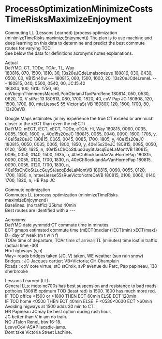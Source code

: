 # ProcessOptimizationMinimizeCostsTimeRisksMaximizeEnjoyment
Commuting LL (Lessons Learned) (process optimization (minimizeTimeRisks maximizeEnjoyment))
The plan is to use machine and deep learning on this data to determine and predict the best commute routes for varying TOD.   
See below the data for definitions acronyms notes explanations.  

Actual  
    DatYMD, CT, TODe, TOAr, TL, Way  
    180816, 070, 1500, 1610, 30, 13s20eJCdeLmaisoneuve
    180816, 030, 0430, 0500, 00, VB15n40w --- 
    180815, 060, 1500, 1600, 20, 13s20eJCdeLreneL --- 
    180815, 040, 0500, 0540, 00, JC.15.40  
    180814, 100, 1610, 1750, 60, coVbeginThimmensMarcelLPoirObrianJTavParcRene 
    180814, 050, 0530, 0620, 10, V stPat 13
    180813, 080, 1700, 1820, 40, coV Pap JC
    180808, 120, 1500, 1700, 80, mteLiesseS 55 VictoriaSt VB
    180807, 120, 1500, 1700, 80, 13s20eVB 

Google Maps estimates (in my experience the true CT exceed or are much closer to the xECT than even the mECT)  
    DatYMD, mECT, iECT, xECT, TODe, eTOA, Hi, Way
    180815, 0060, 0035, 0085, 1500, 1600, y, 40e15s20eJC
    180815, 0065, 0040, 0090, 1600, 1705, y, 40e15s20eJC
    180815, 0065, 0045, 0085, 1700, 1805, y, 40e15s20eJC
    180815, 0050, 0035, 0065, 1800, 1850, y, 40e15s20eJC
    180815, 0085, 0050, 0120, 1500, 1625, n, 40e15sChCoStLucGuyStJacqEdeLaMontVB
    180815, 0095, 0050, 0140, 1500, 1635, n, 40eChRocklandAvVanHornePap
    180815, 0090, 0055, 0120, 1700, 1830, n, 40eChRocklandAvVanHornePap
    180815, 0090, 0055, 0120, 1700, 1830, n, 40e15sChCoStLucGuyStJacqEdeLaMontVB
    180815, 0090, 0055, 0120, 1700, 1830, n, mteeLiesse55sRueVictoNotreDaVB
    180815, 0100, 0060, 0140, 1700, 1820, n, HB Pap JC

Commute optimization  
Commutes LL (process optimization (minimizeTimeRisks maximizeEnjoyment))  
Baselines: (no traffic) 35kms 40min  
Best routes are identified with a ---

Acronyms:  
DatYMD date yymmdd
CT commute time in minutes  
ECT gmaps estimated commute time (mECT(median)  iECT(min) xECT(max))   
D= day of week (m t w h f)  
TODe time of departure; TOAr time of arrival; TL (minutes) time lost in traffic (actual time -30)  
Hi= highways (y,n)  
Way= roads bridges taken (JC, V) taken, WE weather (sun rain snow)  
Bridges : JC Jacques cartier; VB=Victoria; CH Champlain  
Roads : coV cote virtue, stC stCroix, avP avenue du Parc, Pap papineau, 138 sherbrooke  



Lessons Learned (LL):  
General LLs: moto nc700s has best suspension and resistance to bad roads potholes 
180815 optimum TOD (least red) is 1500. 1800 has much more red.  
IF TOD office <1500 or >1800 THEN ECT 60min ELSE ECT 120min  
IF TOD home <0500 THEN ECT 40min ELSE IF <0530<0600 ECT >60min  
Avoiding higways at 1500 adds 30 min to CT.  
HB Papineau JCmay be best option during rush hour.   
JC better than V in am no train.  
NO JTalon ReneL btw 16-18.  
LeaveCoV-ASAP lacadie-jams.  
Dont take Victoria Street Lachine.    
